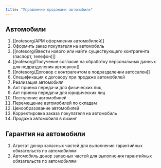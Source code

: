 ```yaml
---
title: "Управление продажами автомобили"
---
```


## Автомобили 
1. [[notesorg/АРМ оформления автомобилей]]
2. Оформить заказ покупателя на автомобиль
3. [[notesorg/Ввести нового или найти существующего контрагента (паспорт, телефон)]]
4. [[notesorg/Получение согласие на обработку персональных данных для подразделения автосалон]]
5. [[notesorg/Договор с контрагентом в подразделении автосалон]]
6. Спецификация к договору при продаже автомобилей
7. Реализация автомобиля
8. Акт приема передачи для физических лиц
9. Акт приема передачи для юридических лиц
10. Постуление автомобилей
11. Перемещение автомобилей по складам
12. Ценообразование автомобилей
13. Корректировка заказа покупателя на автомобиль
14. Продажа автомобиля в лизинг

## Гарантия на автомобили
1. Агрегат донор запасных частей для выполнения гарантийных обязательств по автомобилям
2. Автомобиль донор запасных частей для выполнения гарантийных обязательств по автомобилям
